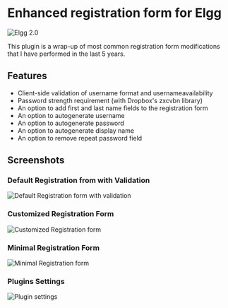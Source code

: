 Enhanced registration form for Elgg
===================================
![Elgg 2.0](https://img.shields.io/badge/Elgg-2.0.x-orange.svg?style=flat-square)

This plugin is a wrap-up of most common registration form modifications that I have performed in the last 5 years.

## Features

* Client-side validation of username format and usernameavailability
* Password strength requirement (with Dropbox's zxcvbn library)
* An option to add first and last name fields to the registration form
* An option to autogenerate username
* An option to autogenerate password
* An option to autogenerate display name
* An option to remove repeat password field

## Screenshots ##

### Default Registration from with Validation

![Default Registration form with validation](https://raw.github.com/hypeJunction/Elgg-forms_register/master/screenshots/default_with_validation.png "Default Registration form with validation")

### Customized Registration Form

![Customized Registration form](https://raw.github.com/hypeJunction/Elgg-forms_register/master/screenshots/customized.png "Customized form")

### Minimal Registration Form

![Minimal Registration form](https://raw.github.com/hypeJunction/Elgg-forms_register/master/screenshots/minimal.png "Minimal form")

### Plugins Settings

![Plugin settings](https://raw.github.com/hypeJunction/Elgg-forms_register/master/screenshots/settings.png "Plugin settings")
